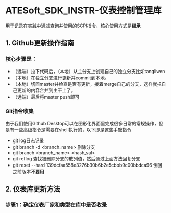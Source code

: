 # ATESoft_SDK_INSTR-仪表控制管理库
用于记录在实践中通过查询并使用的SCPI指令，核心使用方式是**继承**

## 1. Github更新操作指南
### 核心步骤是：
- （远端）拉下代码后，（本地）从主分支上创建自己的独立分支比如tangliwen
- （本地）在独立分支进行更新并commit到本地。
- （本地）切回master并检查是否有更新，接着merge自己的分支，这样就把自己更新的内容合并到主干上了。
- （远端）最后将master push即可
### Git指令收集
由于我们使用Github Desktop可以在图形化界面里完成很多日常的常规操作，但是有一些高级指令是需要在shell执行的，以下即是这些手敲指令
- git log日志记录
- git branch -d <branch_name> 删除分支
- git branch <branch_name> <hash_val>
- git reflog 查找被删除分支的散列值，然后通过上面方法回复分支
- git reset --hard 139dcfaa558e3276b30b6b2e5cbbb9c00bbdca96 倒回之前版本**不要用**

## 2. 仪表库更新方法
### 步骤1：确定仪表厂家和类型在库中是否收录
